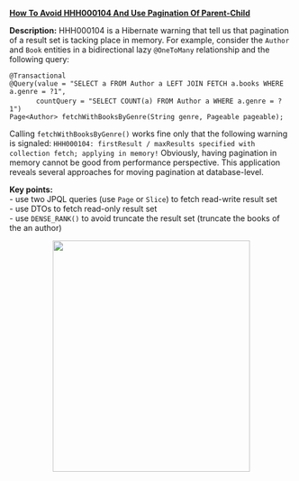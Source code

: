 **[How To Avoid HHH000104 And Use Pagination Of Parent-Child](https://github.com/AnghelLeonard/Hibernate-SpringBoot/tree/master/HibernateSpringBootHHH000104)**

**Description:** HHH000104 is a Hibernate warning that tell us that pagination of a result set is tacking place in memory. For example, consider the `Author` and `Book` entities in a bidirectional lazy `@OneToMany` relationship and the following query: 

  `@Transactional`\
  `@Query(value = "SELECT a FROM Author a LEFT JOIN FETCH a.books WHERE a.genre = ?1",`\
  &nbsp;&nbsp;&nbsp;&nbsp;&nbsp;&nbsp;&nbsp;&nbsp;&nbsp;&nbsp;&nbsp;&nbsp;`countQuery = "SELECT COUNT(a) FROM Author a WHERE a.genre = ?1")`\
  `Page<Author> fetchWithBooksByGenre(String genre, Pageable pageable);`

Calling `fetchWithBooksByGenre()` works fine only that the following warning is signaled: `HHH000104: firstResult / maxResults specified with collection fetch; applying in memory!` Obviously, having pagination in memory cannot be good from performance perspective. This application reveals several approaches for moving pagination at database-level.

**Key points:**\
     - use two JPQL queries (use `Page` or `Slice`) to fetch read-write result set\
     - use DTOs to fetch read-only result set\
     - use `DENSE_RANK()` to avoid truncate the result set (truncate the books of the an author)

<a href="https://leanpub.com/java-persistence-performance-illustrated-guide"><p align="center"><img src="https://github.com/AnghelLeonard/Hibernate-SpringBoot/blob/master/Java%20Persistence%20Performance%20Illustrated%20Guide.jpg" height="410" width="350"/></p></a>
